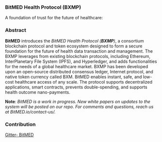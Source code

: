 ### BitMED Health Protocol (BXMP)
A foundation of trust for the future of healthcare:

### Abstract
**BitMED** introduces the *BitMED Health Protocol* *(**BXMP**)*, a consortium blockchain protocol and token ecosystem designed to form a secure foundation for the future of health data transaction and management. The BXMP leverages from existing blockchain protocols, including Ethereum, InterPlanetary File System (IPFS), and Hyperledger, and adds functionalities for the needs of a global healthcare market. BXMP has been developed upon an open-source distributed consensus ledger, Internet protocol, and native token currency called BXM. BitMED enables instant, safe, and low-cost healthcare access of any scale. The protocol supports decentralized applications, smart contracts, prevents double-spending, and supports health outcome nano-payments.

**Note**: *BitMED is a work in progress. New white papers on updates to the system will be posted on our repo. For comments and questions, reach us at BitMED.io/contact-us/.*

### Contribution
[Gitter- BitMED](https://gitter.im/BitMED_BXM/Lobby) 
